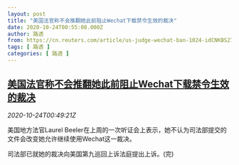 ```yaml
---
layout: post
title: "美国法官称不会推翻她此前阻止Wechat下载禁令生效的裁决"
date: 2020-10-24T00:55:08.000Z
author: 路透
from: https://cn.reuters.com/article/us-judge-wechat-ban-1024-idCNKBS279017
tags: [ 路透 ]
categories: [ 路透 ]
---
```

<!--1603500908000-->
[美国法官称不会推翻她此前阻止Wechat下载禁令生效的裁决](https://cn.reuters.com/article/us-judge-wechat-ban-1024-idCNKBS279017)
------

<div>
<div><i>2020-10-24T00:49:21Z</i></div><p>美国地方法官Laurel Beeler在上周的一次听证会上表示，她不认为司法部提交的文件会改变她允许继续使用Wechat这一裁决。</p><p>司法部已就她的裁决向美国第九巡回上诉法庭提出上诉。(完)</p>
</div>
